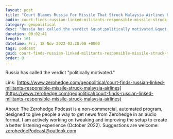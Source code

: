 ```yaml
---
layout: post
title: "Court Blames Russia For Missile That Struck Malaysia Airlines Plane, Killing Nearly 300"
audio: court-finds-russian-linked-militants-responsible-missile-struck-malaysia-airlines-0
category: geopolitical
desc: "Russia has called the verdict &quot;politically motivated.&quot;"
duration: 00:02:41
length: 161
datetime: Fri, 18 Nov 2022 03:20:00 +0000
tags: podcast
guid: court-finds-russian-linked-militants-responsible-missile-struck-malaysia-airlines-0
order: 0
---
```

Russia has called the verdict &quot;politically motivated.&quot;

Link: [https://www.zerohedge.com/geopolitical/court-finds-russian-linked-militants-responsible-missile-struck-malaysia-airlines](https://www.zerohedge.com/geopolitical/court-finds-russian-linked-militants-responsible-missile-struck-malaysia-airlines)

About: The Zerohedge Podcast is a non-commercial, automated program, designed to give people a way to get news from Zerohedge in an audio format.  I am actively working on tweaking and improving the setup to create a better listening experience (October 2022).  Suggestions are welcome: [zerohedgePodcast@outlook.com](mailto:zerohedgePodcast@outlook.com)